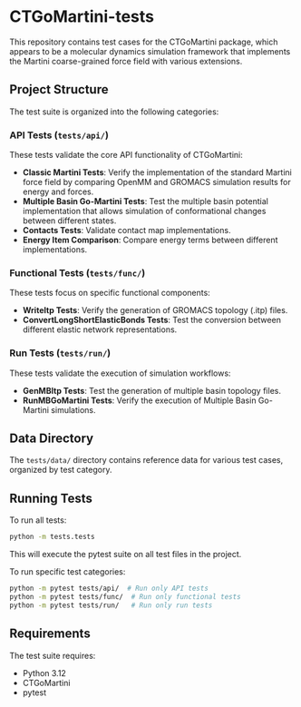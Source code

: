 # CTGoMartini-tests

This repository contains test cases for the CTGoMartini package, which appears to be a molecular dynamics simulation framework that implements the Martini coarse-grained force field with various extensions.

## Project Structure

The test suite is organized into the following categories:

### API Tests (`tests/api/`)

These tests validate the core API functionality of CTGoMartini:

- **Classic Martini Tests**: Verify the implementation of the standard Martini force field by comparing OpenMM and GROMACS simulation results for energy and forces.
- **Multiple Basin Go-Martini Tests**: Test the multiple basin potential implementation that allows simulation of conformational changes between different states.
- **Contacts Tests**: Validate contact map implementations.
- **Energy Item Comparison**: Compare energy terms between different implementations.

### Functional Tests (`tests/func/`)

These tests focus on specific functional components:

- **WriteItp Tests**: Verify the generation of GROMACS topology (.itp) files.
- **ConvertLongShortElasticBonds Tests**: Test the conversion between different elastic network representations.

### Run Tests (`tests/run/`)

These tests validate the execution of simulation workflows:

- **GenMBItp Tests**: Test the generation of multiple basin topology files.
- **RunMBGoMartini Tests**: Verify the execution of Multiple Basin Go-Martini simulations.

## Data Directory

The `tests/data/` directory contains reference data for various test cases, organized by test category.

## Running Tests

To run all tests:

```bash
python -m tests.tests
```

This will execute the pytest suite on all test files in the project.

To run specific test categories:

```bash
python -m pytest tests/api/  # Run only API tests
python -m pytest tests/func/  # Run only functional tests
python -m pytest tests/run/   # Run only run tests
```

## Requirements

The test suite requires:

- Python 3.12
- CTGoMartini
- pytest
